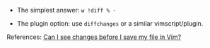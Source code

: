 - The simplest answer:
	`w !diff % -`

- The plugin option: use `diffchanges` or a similar vimscript/plugin.

References: [Can I see changes before I save my file in Vim?](https://stackoverflow.com/questions/749297/can-i-see-changes-before-i-save-my-file-in-vim)

